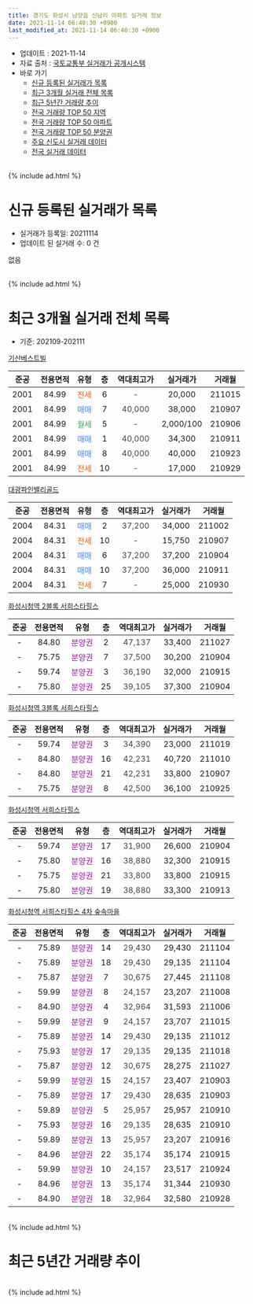 ```yaml
---
title: 경기도 화성시 남양읍 신남리 아파트 실거래 정보
date: 2021-11-14 06:40:30 +0900
last_modified_at: 2021-11-14 06:40:30 +0900
---
```


* 업데이트 : 2021-11-14
* 자료 출처 : [국토교통부 실거래가 공개시스템](http://rt.molit.go.kr)
* 바로 가기
    * [신규 등록된 실거래가 목록](#신규-등록된-실거래가-목록)
    * [최근 3개월 실거래 전체 목록](#최근-3개월-실거래-전체-목록)
    * [최근 5년간 거래량 추이](#최근-5년간-거래량-추이)
    * [전국 거래량 TOP 50 지역](https://inasie.github.io/apt-trade-info/최근-3개월-전국에서-가장-거래가-많이-발생한-지역)
    * [전국 거래량 TOP 50 아파트](https://inasie.github.io/apt-trade-info/최근-3개월-전국에서-가장-거래가-많이-발생한-아파트)
    * [전국 거래량 TOP 50 분양권](https://inasie.github.io/apt-trade-info/최근-3개월-전국에서-가장-거래가-많이-발생한-분양권)
    * [주요 신도시 실거래 데이터](https://inasie.github.io/apt-trade-info/주요-신도시)
    * [전국 실거래 데이터](https://inasie.github.io/apt-trade-info/전국)
<br>
{% include ad.html %}
<br>

# 신규 등록된 실거래가 목록
* 실거래가 등록일: 20211114
* 업데이트 된 실거래 수: 0 건

없음

<br>
{% include ad.html %}
<br>

# 최근 3개월 실거래 전체 목록
* 기준: 202109-202111


[기산베스트빌](https://search.naver.com/search.naver?query=%EA%B2%BD%EA%B8%B0%EB%8F%84+%ED%99%94%EC%84%B1%EC%8B%9C+%EB%82%A8%EC%96%91%EC%9D%8D+%EC%8B%A0%EB%82%A8%EB%A6%AC+%EA%B8%B0%EC%82%B0%EB%B2%A0%EC%8A%A4%ED%8A%B8%EB%B9%8C)

|준공|전용면적|유형|층|역대최고가|실거래가|거래월|
|:---:|:---:|:---:|:---:|:---:|:---:|:---:|
|2001|84.99|<span style="color:#ff5a00">전세</span>|6|<span style="color:#444444">-</span>|20,000|211015|
|2001|84.99|<span style="color:#4285f3">매매</span>|7|<span style="color:#444444">40,000</span>|38,000|210907|
|2001|84.99|<span style="color:#34a853">월세</span>|5|<span style="color:#444444">-</span>|2,000/100|210906|
|2001|84.99|<span style="color:#4285f3">매매</span>|1|<span style="color:#444444">40,000</span>|34,300|210911|
|2001|84.99|<span style="color:#4285f3">매매</span>|8|<span style="color:#444444">40,000</span>|40,000|210923|
|2001|84.99|<span style="color:#ff5a00">전세</span>|10|<span style="color:#444444">-</span>|17,000|210929|

[대광파인밸리골드](https://search.naver.com/search.naver?query=%EA%B2%BD%EA%B8%B0%EB%8F%84+%ED%99%94%EC%84%B1%EC%8B%9C+%EB%82%A8%EC%96%91%EC%9D%8D+%EC%8B%A0%EB%82%A8%EB%A6%AC+%EB%8C%80%EA%B4%91%ED%8C%8C%EC%9D%B8%EB%B0%B8%EB%A6%AC%EA%B3%A8%EB%93%9C)

|준공|전용면적|유형|층|역대최고가|실거래가|거래월|
|:---:|:---:|:---:|:---:|:---:|:---:|:---:|
|2004|84.31|<span style="color:#4285f3">매매</span>|2|<span style="color:#444444">37,200</span>|34,000|211002|
|2004|84.31|<span style="color:#ff5a00">전세</span>|10|<span style="color:#444444">-</span>|15,750|210907|
|2004|84.31|<span style="color:#4285f3">매매</span>|6|<span style="color:#444444">37,200</span>|37,200|210904|
|2004|84.31|<span style="color:#4285f3">매매</span>|10|<span style="color:#444444">37,200</span>|36,000|210911|
|2004|84.31|<span style="color:#ff5a00">전세</span>|7|<span style="color:#444444">-</span>|25,000|210930|

[화성시청역 2블록 서희스타힐스](https://search.naver.com/search.naver?query=%EA%B2%BD%EA%B8%B0%EB%8F%84+%ED%99%94%EC%84%B1%EC%8B%9C+%EB%82%A8%EC%96%91%EC%9D%8D+%EC%8B%A0%EB%82%A8%EB%A6%AC+%ED%99%94%EC%84%B1%EC%8B%9C%EC%B2%AD%EC%97%AD+2%EB%B8%94%EB%A1%9D+%EC%84%9C%ED%9D%AC%EC%8A%A4%ED%83%80%ED%9E%90%EC%8A%A4)

|준공|전용면적|유형|층|역대최고가|실거래가|거래월|
|:---:|:---:|:---:|:---:|:---:|:---:|:---:|
|-|84.80|<span style="color:#9C11A5">분양권</span>|2|<span style="color:#444444">47,137</span>|33,400|211027|
|-|75.75|<span style="color:#9C11A5">분양권</span>|7|<span style="color:#444444">37,500</span>|30,200|210904|
|-|59.74|<span style="color:#9C11A5">분양권</span>|3|<span style="color:#444444">36,190</span>|32,000|210915|
|-|75.80|<span style="color:#9C11A5">분양권</span>|25|<span style="color:#444444">39,105</span>|37,300|210904|

[화성시청역 3블록 서희스타힐스](https://search.naver.com/search.naver?query=%EA%B2%BD%EA%B8%B0%EB%8F%84+%ED%99%94%EC%84%B1%EC%8B%9C+%EB%82%A8%EC%96%91%EC%9D%8D+%EC%8B%A0%EB%82%A8%EB%A6%AC+%ED%99%94%EC%84%B1%EC%8B%9C%EC%B2%AD%EC%97%AD+3%EB%B8%94%EB%A1%9D+%EC%84%9C%ED%9D%AC%EC%8A%A4%ED%83%80%ED%9E%90%EC%8A%A4)

|준공|전용면적|유형|층|역대최고가|실거래가|거래월|
|:---:|:---:|:---:|:---:|:---:|:---:|:---:|
|-|59.74|<span style="color:#9C11A5">분양권</span>|3|<span style="color:#444444">34,390</span>|23,000|211019|
|-|84.80|<span style="color:#9C11A5">분양권</span>|16|<span style="color:#444444">42,231</span>|40,720|211010|
|-|84.80|<span style="color:#9C11A5">분양권</span>|21|<span style="color:#444444">42,231</span>|33,800|210907|
|-|75.75|<span style="color:#9C11A5">분양권</span>|8|<span style="color:#444444">42,500</span>|36,100|210925|

[화성시청역 서희스타힐스](https://search.naver.com/search.naver?query=%EA%B2%BD%EA%B8%B0%EB%8F%84+%ED%99%94%EC%84%B1%EC%8B%9C+%EB%82%A8%EC%96%91%EC%9D%8D+%EC%8B%A0%EB%82%A8%EB%A6%AC+%ED%99%94%EC%84%B1%EC%8B%9C%EC%B2%AD%EC%97%AD+%EC%84%9C%ED%9D%AC%EC%8A%A4%ED%83%80%ED%9E%90%EC%8A%A4)

|준공|전용면적|유형|층|역대최고가|실거래가|거래월|
|:---:|:---:|:---:|:---:|:---:|:---:|:---:|
|-|59.74|<span style="color:#9C11A5">분양권</span>|17|<span style="color:#444444">31,900</span>|26,600|210904|
|-|75.80|<span style="color:#9C11A5">분양권</span>|16|<span style="color:#444444">38,880</span>|32,300|210915|
|-|75.75|<span style="color:#9C11A5">분양권</span>|21|<span style="color:#444444">33,800</span>|33,800|210915|
|-|75.80|<span style="color:#9C11A5">분양권</span>|19|<span style="color:#444444">38,880</span>|33,300|210913|

[화성시청역 서희스타힐스 4차 숲속마을](https://search.naver.com/search.naver?query=%EA%B2%BD%EA%B8%B0%EB%8F%84+%ED%99%94%EC%84%B1%EC%8B%9C+%EB%82%A8%EC%96%91%EC%9D%8D+%EC%8B%A0%EB%82%A8%EB%A6%AC+%ED%99%94%EC%84%B1%EC%8B%9C%EC%B2%AD%EC%97%AD+%EC%84%9C%ED%9D%AC%EC%8A%A4%ED%83%80%ED%9E%90%EC%8A%A4+4%EC%B0%A8+%EC%88%B2%EC%86%8D%EB%A7%88%EC%9D%84)

|준공|전용면적|유형|층|역대최고가|실거래가|거래월|
|:---:|:---:|:---:|:---:|:---:|:---:|:---:|
|-|75.89|<span style="color:#9C11A5">분양권</span>|14|<span style="color:#444444">29,430</span>|29,430|211104|
|-|75.89|<span style="color:#9C11A5">분양권</span>|18|<span style="color:#444444">29,430</span>|29,135|211104|
|-|75.87|<span style="color:#9C11A5">분양권</span>|7|<span style="color:#444444">30,675</span>|27,445|211108|
|-|59.99|<span style="color:#9C11A5">분양권</span>|8|<span style="color:#444444">24,157</span>|23,207|211008|
|-|84.90|<span style="color:#9C11A5">분양권</span>|4|<span style="color:#444444">32,964</span>|31,593|211006|
|-|59.99|<span style="color:#9C11A5">분양권</span>|9|<span style="color:#444444">24,157</span>|23,707|211015|
|-|75.89|<span style="color:#9C11A5">분양권</span>|14|<span style="color:#444444">29,430</span>|29,135|211012|
|-|75.93|<span style="color:#9C11A5">분양권</span>|17|<span style="color:#444444">29,135</span>|29,135|211018|
|-|75.87|<span style="color:#9C11A5">분양권</span>|12|<span style="color:#444444">30,675</span>|28,275|211027|
|-|59.99|<span style="color:#9C11A5">분양권</span>|15|<span style="color:#444444">24,157</span>|23,407|210903|
|-|75.89|<span style="color:#9C11A5">분양권</span>|17|<span style="color:#444444">29,430</span>|28,635|210903|
|-|59.89|<span style="color:#9C11A5">분양권</span>|5|<span style="color:#444444">25,957</span>|25,957|210910|
|-|75.93|<span style="color:#9C11A5">분양권</span>|16|<span style="color:#444444">29,135</span>|28,635|210910|
|-|59.89|<span style="color:#9C11A5">분양권</span>|13|<span style="color:#444444">25,957</span>|23,207|210916|
|-|84.96|<span style="color:#9C11A5">분양권</span>|22|<span style="color:#444444">35,174</span>|35,174|210915|
|-|59.99|<span style="color:#9C11A5">분양권</span>|10|<span style="color:#444444">24,157</span>|23,517|210924|
|-|84.96|<span style="color:#9C11A5">분양권</span>|13|<span style="color:#444444">35,174</span>|31,344|210930|
|-|84.90|<span style="color:#9C11A5">분양권</span>|18|<span style="color:#444444">32,964</span>|32,580|210928|


<br>
{% include ad.html %}
<br>

# 최근 5년간 거래량 추이


<div style="width:100%;">
    <canvas id="deal_progress" height="200"></canvas>
</div>

<script>
new Chart(document.getElementById("deal_progress"), {
    type: 'line',
    data: {
        labels: ['201611','201612','201701','201702','201703','201704','201705','201706','201707','201708','201709','201710','201711','201712','201801','201802','201803','201804','201805','201806','201807','201808','201809','201810','201811','201812','201901','201902','201903','201904','201905','201906','201907','201908','201909','201910','201911','201912','202001','202002','202003','202004','202005','202006','202007','202008','202009','202010','202011','202012','202101','202102','202103','202104','202105','202106','202107','202108','202109','202110','202111'],
        datasets: [{
            label: '매매',
            pointRadius: 1,
            data: [4, 3, 0, 5, 3, 2, 6, 3, 6, 4, 5, 2, 2, 4, 3, 5, 7, 3, 5, 9, 2, 4, 3, 6, 3, 1, 2, 1, 3, 3, 2, 2, 4, 3, 0, 4, 3, 11, 54, 61, 42, 46, 64, 70, 28, 17, 17, 29, 54, 74, 40, 35, 46, 83, 55, 28, 30, 18, 23, 10, 3],
            borderColor: "rgba(255, 201, 14, 1)",
            backgroundColor: "rgba(255, 201, 14, 0.5)",
            fill: false,
            lineTension: 0
        },{
            label: '전월세',
            pointRadius: 1,
            data: [2, 2, 3, 4, 1, 2, 3, 2, 4, 1, 2, 2, 4, 0, 4, 1, 1, 4, 5, 5, 1, 1, 1, 0, 3, 2, 5, 2, 1, 2, 1, 3, 5, 0, 2, 6, 3, 1, 3, 4, 3, 3, 5, 5, 8, 3, 3, 2, 3, 0, 1, 1, 4, 4, 4, 7, 9, 6, 4, 1, 0],
            borderColor: "rgba(0, 141, 185, 1)",
            backgroundColor: "rgba(0, 141, 185, 0.5)",
            fill: false,
            lineTension: 0
        }
        ]
    },
    options: {
        responsive: true,
        title: {
            display: false
        },
        tooltips: {
            mode: 'index',
            intersect: false
        },
        hover: {
            mode: 'nearest',
            intersect: true
        },
        scales: {
            xAxes: [{
                display: true,
                scaleLabel: {
                    display: true,
                    labelString: '년/월'
                }
            }],
            yAxes: [{
                display: true,
                ticks: {
                    suggestedMin: 0,
                },
                scaleLabel: {
                    display: true,
                    labelString: '실거래 수'
                }
            }]
        }
    }
});

</script>


<br>
{% include ad.html %}
<br>

